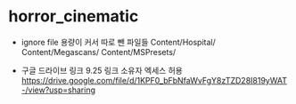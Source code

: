 # horror_cinematic

 - ignore file
용량이 커서 따로 뺀 파일들
Content/Hospital/
Content/Megascans/
Content/MSPresets/

 - 구글 드라이브 링크
9.25
링크 소유자 엑세스 허용
https://drive.google.com/file/d/1KPF0_bFbNfaWvFgY8zTZD28I819yWAT-/view?usp=sharing
